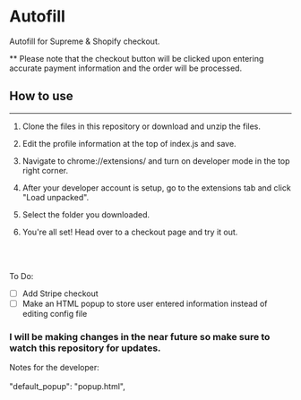 # Autofill
Autofill for Supreme &amp; Shopify checkout. 

** Please note that the checkout button will be clicked upon entering accurate payment information and the order will be processed.

## How to use
---
1. Clone the files in this repository or download and unzip the files.

2. Edit the profile information at the top of index.js and save.

3. Navigate to chrome://extensions/ and turn on developer mode in the top right corner.

4. After your developer account is setup, go to the extensions tab and click "Load unpacked".

5. Select the folder you downloaded.

6. You're all set! Head over to a checkout page and try it out. 

<br><br>

To Do:
- [ ] Add Stripe checkout
- [ ] Make an HTML popup to store user entered information instead of editing config file

### I will be making changes in the near future so make sure to watch this repository for updates. 

Notes for the developer:<br><br>
  "default_popup": "popup.html",